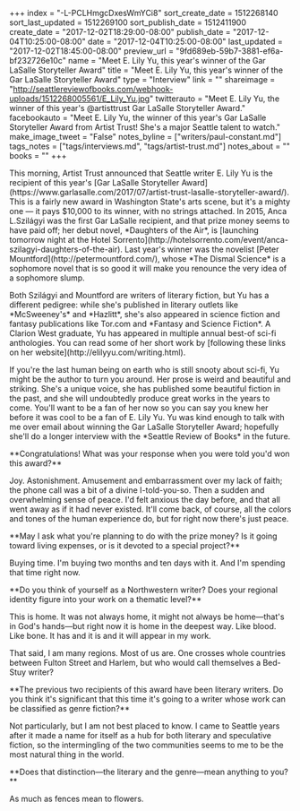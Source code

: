 +++
index = "-L-PCLHmgcDxesWmYCi8"
sort_create_date = 1512268140
sort_last_updated = 1512269100
sort_publish_date = 1512411900
create_date = "2017-12-02T18:29:00-08:00"
publish_date = "2017-12-04T10:25:00-08:00"
date = "2017-12-04T10:25:00-08:00"
last_updated = "2017-12-02T18:45:00-08:00"
preview_url = "9fd689eb-59b7-3881-ef6a-bf232726e10c"
name = "Meet E. Lily Yu, this year's winner of the Gar LaSalle Storyteller Award"
title = "Meet E. Lily Yu, this year's winner of the Gar LaSalle Storyteller Award"
type = "Interview"
link = ""
shareimage = "http://seattlereviewofbooks.com/webhook-uploads/1512268005561/E_Lily_Yu.jpg"
twitterauto = "Meet E. Lily Yu, the winner of this year's @artisttrust Gar LaSalle Storyteller Award."
facebookauto = "Meet E. Lily Yu, the winner of this year's Gar LaSalle Storyteller Award from Artist Trust! She's a major Seattle talent to watch."
make_image_tweet = "False"
notes_byline = ["writers/paul-constant.md"]
tags_notes = ["tags/interviews.md", "tags/artist-trust.md"]
notes_about = ""
books = ""
+++
<p class="intro">This morning, Artist Trust announced that Seattle writer E. Lily Yu is the recipient of this year's [Gar LaSalle Storyteller Award](https://www.garlasalle.com/2017/07/artist-trust-lasalle-storyteller-award/). This is a fairly new award in Washington State's arts scene, but it's a mighty one — it pays $10,000 to its winner, with no strings attached. In 2015, Anca L.Szilágyi was the first Gar LaSalle recipient, and that prize money seems to have paid off; her debut novel, *Daughters of the Air*, is [launching tomorrow night at the Hotel Sorrento](http://hotelsorrento.com/event/anca-szilagyi-daughters-of-the-air). Last year's winner was the novelist [Peter Mountford](http://petermountford.com/), whose *The Dismal Science* is a sophomore novel that is so good it will make you renounce the very idea of a sophomore slump.</p>

<p class="intro">Both Szilágyi and Mountford are writers of literary fiction, but Yu has a different pedigree: while she's published in literary outlets like *McSweeney's* and *Hazlitt*, she's also appeared in science fiction and fantasy publications like Tor.com and *Fantasy and Science Fiction*. A Clarion West graduate, Yu has appeared in multiple annual best-of sci-fi anthologies. You can read some of her short work by [following these links on her website](http://elilyyu.com/writing.html).</p>

<p class="intro">If you're the last human being on earth who is still snooty about sci-fi, Yu might be the author to turn you around. Her prose is weird and beautiful and striking. She's a unique voice, she has published some beautiful fiction in the past, and she will undoubtedly produce great works in the years to come. You'll want to be a fan of her now so you can say you knew her before it was cool to be a fan of E. Lily Yu. Yu was kind enough to talk with me over email about winning the Gar LaSalle Storyteller Award; hopefully she'll do a longer interview with the *Seattle Review of Books* in the future.</p>

<p class="noindent">**Congratulations! What was your response when you were told you'd won this award?**</p>

<p class="noindent">Joy. Astonishment. Amusement and embarrassment over my lack of faith; the phone call was a bit of a divine I-told-you-so. Then a sudden and overwhelming sense of peace. I'd felt anxious the day before, and that all went away as if it had never existed. It'll come back, of course, all the colors and tones of the human experience do, but for right now there's just peace.</p>

<p class="noindent">**May I ask what you're planning to do with the prize money? Is it going toward living expenses, or is it devoted to a special project?**</p>

<p class="noindent">Buying time. I'm buying two months and ten days with it. And I'm spending that time right now.</p>

<p class="noindent">**Do you think of yourself as a Northwestern writer? Does your regional identity figure into your work on a thematic level?**</p>

<p class="noindent">This is home. It was not always home, it might not always be home—that's in God's hands—but right now it is home in the deepest way. Like blood. Like bone. It has and it is and it will appear in my work.</p>

That said, I am many regions. Most of us are. One crosses whole countries between Fulton Street and Harlem, but who would call themselves a Bed-Stuy writer?

<p class="noindent">**The previous two recipients of this award have been literary writers. Do you think it's significant that this time it's going to a writer whose work can be classified as genre fiction?**</p>

<p class="noindent">Not particularly, but I am not best placed to know. I came to Seattle years after it made a name for itself as a hub for both literary and speculative fiction, so the intermingling of the two communities seems to me to be the most natural thing in the world.</p>

<p class="noindent">**Does that distinction—the literary and the genre—mean anything to you?**</p>

<p class="noindent">As much as fences mean to flowers.</p>

